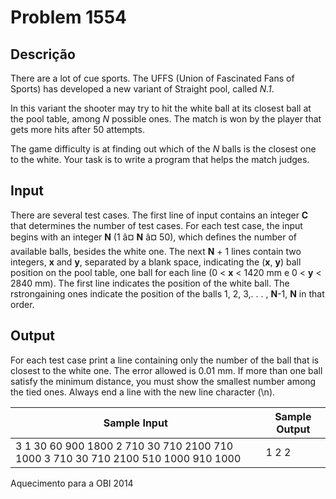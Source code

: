 # Problem 1554

Descrição
----------

There are a lot of cue sports. The UFFS (Union of Fascinated Fans of Sports) has developed a new variant of Straight pool, called *N.1*.

In this variant the shooter may try to hit the white ball at its closest ball at the pool table, among *N* possible ones. The match is won by the player that gets more hits after 50 attempts.

The game difficulty is at finding out which of the *N* balls is the closest one to the white. Your task is to write a program that helps the match judges.

Input
-----

There are several test cases. The first line of input contains an integer **C** that determines the number of test cases. For each test case, the input begins with an integer **N** (1 â¤ **N** â¤ 50), which defines the number of available balls, besides the white one. The next **N** + 1 lines contain two integers, **x** and **y**, separated by a blank space, indicating the (**x**, **y**) ball position on the pool table, one ball for each line (0 < **x** < 1420 mm e 0 < **y** < 2840 mm). The first line indicates the position of the white ball. The rstrongaining ones indicate the position of the balls 1, 2, 3,. . . , **N**-1, **N** in that order.

Output
------

For each test case print a line containing only the number of the ball that is closest to the white one. The error allowed is 0.01 mm. If more than one ball satisfy the minimum distance, you must show the smallest number among the tied ones. Always end a line with the new line character (\n).


| Sample Input | Sample Output |
| --- | --- |
| 3 1 30 60 900 1800 2 710 30 710 2100 710 1000 3 710 30 710 2100 510 1000 910 1000 | 1 2 2 |

Aquecimento para a OBI 2014


